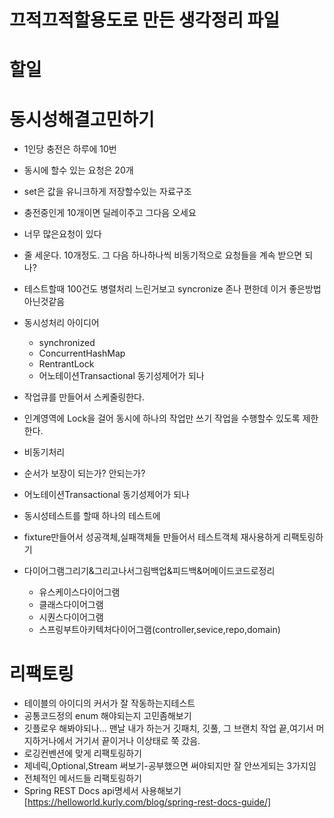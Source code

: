 # 끄적끄적할용도로 만든 생각정리 파일

# 할일
# 동시성해결고민하기
- 1인당 충전은 하루에 10번
- 동시에 할수 있는 요청은 20개
- set은 값을 유니크하게 저장할수있는 자료구조
- 충전중인게 10개이면 딜레이주고 그다음 오세요
- 너무 많은요청이 있다
- 줄 세운다. 10개정도. 그 다음 하나하나씩 비동기적으로 요청들을 계속 받으면 되나?
- 테스트할때 100건도 병렬처리 느린거보고 syncronize 존나 편한데 이거 좋은방법아닌것같음
- 동시성처리 아이디어
  - synchronized
  - ConcurrentHashMap
  - RentrantLock
  - 어노테이션Transactional 동기성제어가 되나
- 작업큐를 만들어서 스케줄링한다.
- 인계영역에 Lock을 걸어 동시에 하나의 작업만 쓰기 작업을 수행할수 있도록 제한한다.
- 비동기처리
- 순서가 보장이 되는가? 안되는가?
- 어노테이션Transactional 동기성제어가 되나
- 동시성테스트를 할때 하나의 테스트에

- fixture만들어서 성공객체,실패객체들 만들어서 테스트객체 재사용하게 리팩토링하기
- 다이어그램그리기&그리고나서그림백업&피드백&머메이드코드로정리
  - 유스케이스다이어그램
  - 클래스다이어그램
  - 시퀀스다이어그램
  - 스프링부트아키텍처다이어그램(controller,sevice,repo,domain)


# 리팩토링
- 테이블의 아이디의 커서가 잘 작동하는지테스트
- 공통코드정의 enum 해야되는지 고민좀해보기
- 깃플로우 해봐야되나... 맨날 내가 하는거 깃패치, 깃풀, 그 브랜치 작업 끝,여기서 머지하거나에서 거기서 끝이거나 이상태로 쭉 갔음.
- 로깅컨벤션에 맞게 리팩토링하기
- 제네릭,Optional,Stream 써보기-공부했으면 써야되지만 잘 안쓰게되는 3가지임
- 전체적인 메서드들 리팩토링하기
- Spring REST Docs api명세서 사용해보기
  [https://helloworld.kurly.com/blog/spring-rest-docs-guide/]






